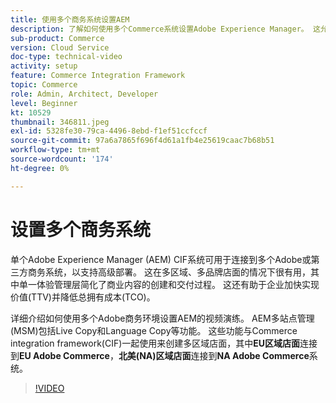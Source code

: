 ```yaml
---
title: 使用多个商务系统设置AEM
description: 了解如何使用多个Commerce系统设置Adobe Experience Manager。 这允许项目支持单个体验管理层，该层连接到多品牌、多区域店面的多个Adobe或第三方商业后端。
sub-product: Commerce
version: Cloud Service
doc-type: technical-video
activity: setup
feature: Commerce Integration Framework
topic: Commerce
role: Admin, Architect, Developer
level: Beginner
kt: 10529
thumbnail: 346811.jpeg
exl-id: 5328fe30-79ca-4496-8ebd-f1ef51ccfccf
source-git-commit: 97a6a7865f696f4d61a1fb4e25619caac7b68b51
workflow-type: tm+mt
source-wordcount: '174'
ht-degree: 0%

---
```


# 设置多个商务系统

单个Adobe Experience Manager (AEM) CIF系统可用于连接到多个Adobe或第三方商务系统，以支持高级部署。 这在多区域、多品牌店面的情况下很有用，其中单一体验管理层简化了商业内容的创建和交付过程。 这还有助于企业加快实现价值(TTV)并降低总拥有成本(TCO)。

详细介绍如何使用多个Adobe商务环境设置AEM的视频演练。 AEM多站点管理(MSM)包括Live Copy和Language Copy等功能。 这些功能与Commerce integration framework(CIF)一起使用来创建多区域店面，其中&#x200B;__EU区域店面__&#x200B;连接到&#x200B;__EU Adobe Commerce__，__北美(NA)区域店面__&#x200B;连接到&#x200B;__NA Adobe Commerce__&#x200B;系统。

>[!VIDEO](https://video.tv.adobe.com/v/346811/?quality=12&learn=on)
